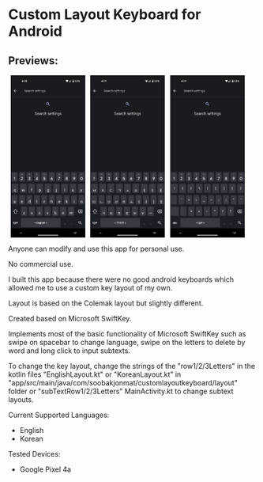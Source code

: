 # Custom Layout Keyboard for Android

## Previews:
<div style="display: flex">
    <img src="images/screenshot_0.png" style="width: 30%; height: 30%; padding:0% 1%">
    <img src="images/screenshot_1.png" style="width: 30%; height: 30%; padding:0% 1%">
    <img src="images/screenshot_2.png" style="width: 30%; height: 30%; padding:0% 1%">
</div>

Anyone can modify and use this app for personal use.

No commercial use.

I built this app because there were no good android keyboards which allowed me to use a custom key layout of my own.

Layout is based on the Colemak layout but slightly different.

Created based on Microsoft SwiftKey.

Implements most of the basic functionality of Microsoft SwiftKey such as swipe on spacebar to change language, swipe on the letters to delete by word and long click to input subtexts.

To change the key layout, change the strings of the "row1/2/3Letters" in the kotlin files "EnglishLayout.kt" or "KoreanLayout.kt" in "app/src/main/java/com/soobakjonmat/customlayoutkeyboard/layout" folder or "subTextRow1/2/3Letters" MainActivity.kt to change subtext layouts.

Current Supported Languages:
- English
- Korean

Tested Devices:
- Google Pixel 4a
